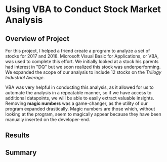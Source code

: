 # Using VBA to Conduct Stock Market Analysis

## Overview of Project
For this project, I helped a friend create a program to analyze a set of stocks for 2017 and 2018. Microsoft Visual Basic for Applications, or VBA, was used to complete this effort. We initially looked at a stock his parents had interest in "DQ" but we soon realized this stock was underperforming. We expanded the scope of our analysis to include 12 stocks on the *Trillogy Industrial Average*.

VBA was very helpful in conducting this analysis, as it allowed for us to automate the analysis in a repeatable manner, so if we have access to additional datapoints, we will be able to easily extract valuable insights. Removing **magic numbers** was a game-changer, as the utility of our program expanded drastically. Magic numbers are those which, without looking at the program, seem to magically appear because they have been manually inserted on the developer-end. 

## Results



## Summary



